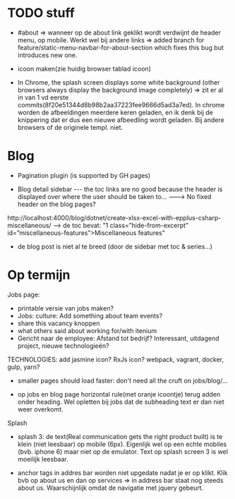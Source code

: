 TODO stuff
==========

- #about => wanneer op de about link geklikt wordt verdwijnt de header menu, op mobile. Werkt wel bij andere links
 => added branch for feature/static-menu-navbar-for-about-section which fixes this bug but introduces new one.

- icoon maken(zie huidig browser tablad icoon)

- In Chrome, the splash screen displays some white background (other browsers always display the background image completely)
=> zit er al in van 1 vd eerste commits(8f20e51344d8b98b2aa37223fee9666d5ad3a7ed). In chrome worden de afbeeldingen meerdere keren geladen, en ik denk bij de knippering dat er dus een nieuwe afbeedling wordt geladen.
Bij andere browsers of de originele templ. niet.


Blog
====
- Pagination plugin (is supported by GH pages)

- Blog detail sidebar
--- the toc links are no good because the header is displayed over where the user should be taken to...
---> No fixed header on the blog pages?

http://localhost:4000/blog/dotnet/create-xlsx-excel-with-epplus-csharp-miscellaneous/
--> de toc bevat: "1 class=”hide-from-excerpt” id=”miscellaneous-features”>Miscellaneous features"

- de blog post is niet al te breed (door de sidebar met toc & series...)


Op termijn
==========

Jobs page:
- printable versie van jobs maken?
- Jobs: culture: Add something about team events?
- share this vacancy knoppen
- what others said about working for/with itenium
- Gericht naar de employee: Afstand tot bedrijf? Interessant, uitdagend project, nieuwe technologieën?

TECHNOLOGIES:
add jasmine icon?
RxJs icon?
webpack, vagrant, docker, gulp, yarn?

- smaller pages should load faster: don't need all the cruft on jobs/blog/...

- op jobs en blog page horizontal rule(met oranje icoontje) terug adden onder heading. Wel opletten bij jobs dat de subheading text er dan niet weer overkomt.

Splash
- splash 3: de text(Real communication gets the right product built) is te klein (niet leesbaar) op mobile (6px). Eigenlijk wel op een echte mobiles (bvb. iphone 6) maar niet op de emulator. Text op splash screen 3 is wel moeilijk leesbaar.

- anchor tags in addres bar worden niet upgedate nadat je er op klikt. Klik bvb op about us en dan op services => in address bar staat nog steeds about us. Waarschijnlijk omdat de navigatie met jquery gebeurt.
